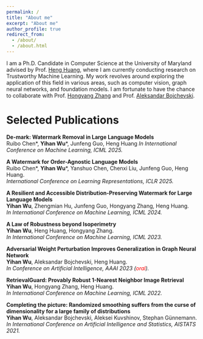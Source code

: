 ```yaml
---
permalink: /
title: "About me"
excerpt: "About me"
author_profile: true
redirect_from: 
  - /about/
  - /about.html
---
```


I am a Ph.D. Candidate in Computer Science at the University of Maryland advised by Prof. [Heng Huang](https://sites.pitt.edu/~heh45/), where I am currently conducting research on Trustworthy Machine Learning. My work revolves around exploring the application of this field in various areas, such as computer vision, graph neural networks, and foundation models. I am fortunate to have the chance to collaborate with Prof. [Hongyang Zhang](https://hongyanz.github.io/) and Prof. [Aleksandar Bojchevski](https://abojchevski.github.io/).

Selected Publications
======

**De-mark: Watermark Removal in Large Language Models**  
Ruibo Chen*, **Yihan Wu***, Junfeng Guo, Heng Huang
*In International Conference on Machine Learning, ICML 2025.*

**A Watermark for Order-Agnostic Language Models**  
Ruibo Chen*, **Yihan Wu***, Yanshuo Chen, Chenxi Liu, Junfeng Guo, Heng Huang.  
*International Conference on Learning Representations, ICLR 2025.*

**A Resilient and Accessible Distribution-Preserving Watermark for Large Language Models**  
**Yihan Wu**, Zhengmian Hu, Junfeng Guo, Hongyang Zhang, Heng Huang.  
*In International Conference on Machine Learning, ICML 2024.*

**A Law of Robustness beyond Isoperimetry**  
**Yihan Wu**, Heng Huang, Hongyang Zhang.  
*In International Conference on Machine Learning, ICML 2023.*

**Adversarial Weight Perturbation Improves Generalization in Graph Neural Network**  
**Yihan Wu**, Aleksandar Bojchevski, Heng Huang.  
*In Conference on Artificial Intelligence, AAAI 2023 (<span style="color:red">oral</span>).*

**RetrievalGuard: Provably Robust 1-Nearest Neighbor Image Retrieval**  
**Yihan Wu**, Hongyang Zhang, Heng Huang.  
*In International Conference on Machine Learning, ICML 2022.*

**Completing the picture: Randomized smoothing suffers from the curse of dimensionality for a large family of distributions**  
**Yihan Wu**, Aleksandar Bojchevski, Aleksei Kuvshinov, Stephan Günnemann.  
*In International Conference on Artificial Intelligence and Statistics, AISTATS 2021.*


